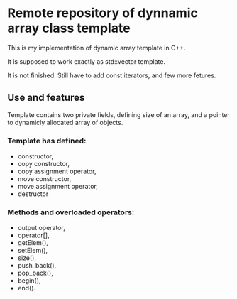 # Remote repository of dynnamic array class template

This is my implementation of dynamic array template in C++.

It is supposed to work exactly as std::vector template.

It is not finished. Still have to add const iterators, and few more fetures.

## Use and features

Template contains two private fields, defining size of an array, and a pointer to dynamicly allocated array of objects.

### Template has defined:

* constructor,
* copy constructor,
* copy assignment operator,
* move constructor,
* move assignment operator,
* destructor

### Methods and overloaded operators:

* output operator,
* operator[],
* getElem(),
* setElem(),
* size(),
* push_back(),
* pop_back(),
* begin(),
* end().